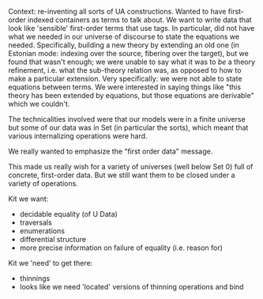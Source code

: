 Context: re-inventing all sorts of UA constructions. Wanted to have
first-order indexed containers as terms to talk about. We want to write data
that look like 'sensible' first-order terms that use tags. In particular,
did not have what we needed in our universe of discourse to state the equations
we needed. Specifically, building a new theory by extending an old one
(in Estonian mode: indexing over the source, fibering over the target), but
we found that wasn't enough; we were unable to say what it was to *be* a
theory refinement, i.e. what the sub-theory relation was, as opposed to how to
make a particular extension. Very specifically: we were not able to state
equations between terms. We were interested in saying things like 
"this theory has been extended by equations, but those equations are derivable"
which we couldn't.

The technicalities involved were that our models were in a finite universe but
some of our data was in Set (in particular the sorts), which meant that various
internalizing operations were hard.

We really wanted to emphasize the "first order data" message.

This made us really wish for a variety of universes (well below Set 0) full
of concrete, first-order data. But we still want them to be closed under a
variety of operations.

Kit we want:
- decidable equality (of U Data)
- traversals
- enumerations
- differential structure
- more precise information on failure of equality (i.e. reason for)

Kit we 'need' to get there:
- thinnings
- looks like we need 'located' versions of thinning operations and bind
